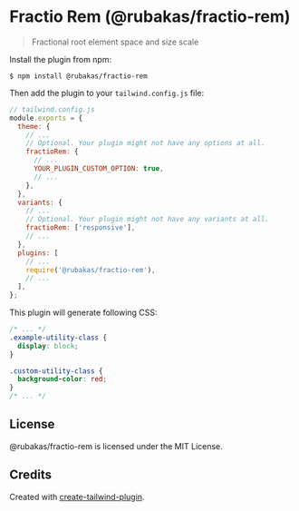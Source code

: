 # Fractio Rem (@rubakas/fractio-rem)

> Fractional root element space and size scale

Install the plugin from npm:

```
$ npm install @rubakas/fractio-rem
```

Then add the plugin to your `tailwind.config.js` file:

```js
// tailwind.config.js
module.exports = {
  theme: {
    // ...
    // Optional. Your plugin might not have any options at all.
    fractioRem: {
      // ...
      YOUR_PLUGIN_CUSTOM_OPTION: true,
      // ...
    },
  },
  variants: {
    // ...
    // Optional. Your plugin might not have any variants at all.
    fractioRem: ['responsive'],
    // ...
  },
  plugins: [
    // ...
    require('@rubakas/fractio-rem'),
    // ...
  ],
};
```

This plugin will generate following CSS:

```css
/* ... */
.example-utility-class {
  display: block;
}

.custom-utility-class {
  background-color: red;
}
/* ... */
```

## License

@rubakas/fractio-rem is licensed under the MIT License.

## Credits

Created with [create-tailwind-plugin](https://github.com/Landish/create-tailwind-plugin).
